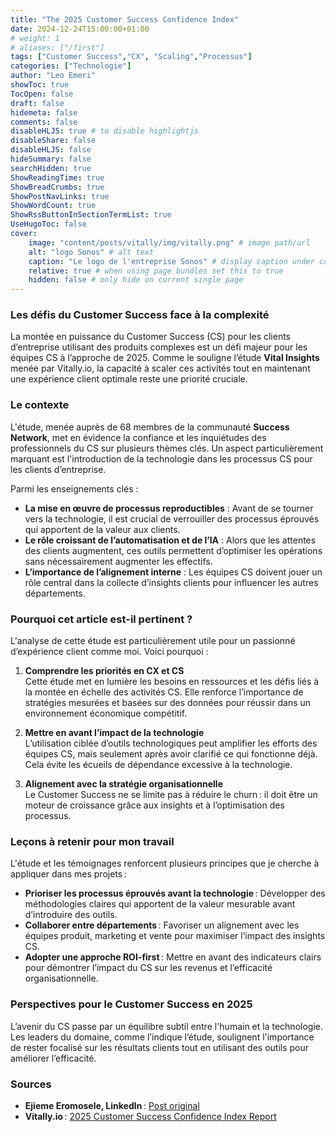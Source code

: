```yaml
---
title: "The 2025 Customer Success Confidence Index"
date: 2024-12-24T15:00:00+01:00
# weight: 1
# aliases: ["/first"]
tags: ["Customer Success","CX", "Scaling","Processus"]
categories: ["Technologie"]
author: "Leo Emeri"
showToc: true
TocOpen: false
draft: false
hidemeta: false
comments: false
disableHLJS: true # to disable highlightjs
disableShare: false
disableHLJS: false
hideSummary: false
searchHidden: true
ShowReadingTime: true
ShowBreadCrumbs: true
ShowPostNavLinks: true
ShowWordCount: true
ShowRssButtonInSectionTermList: true
UseHugoToc: false
cover:
    image: "content/posts/vitally/img/vitally.png" # image path/url
    alt: "logo Sonos" # alt text
    caption: "Le logo de l'entreprise Sonos" # display caption under cover
    relative: true # when using page bundles set this to true
    hidden: false # only hide on current single page
---
```

### Les défis du Customer Success face à la complexité
La montée en puissance du Customer Success (CS) pour les clients d’entreprise utilisant des produits complexes est un défi majeur pour les équipes CS à l’approche de 2025. Comme le souligne l’étude **Vital Insights** menée par Vitally.io, la capacité à scaler ces activités tout en maintenant une expérience client optimale reste une priorité cruciale.

### Le contexte
L'étude, menée auprès de 68 membres de la communauté **Success Network**, met en évidence la confiance et les inquiétudes des professionnels du CS sur plusieurs thèmes clés. Un aspect particulièrement marquant est l'introduction de la technologie dans les processus CS pour les clients d’entreprise.

Parmi les enseignements clés :
- **La mise en œuvre de processus reproductibles** : Avant de se tourner vers la technologie, il est crucial de verrouiller des processus éprouvés qui apportent de la valeur aux clients.
- **Le rôle croissant de l’automatisation et de l’IA** : Alors que les attentes des clients augmentent, ces outils permettent d’optimiser les opérations sans nécessairement augmenter les effectifs.
- **L’importance de l’alignement interne** : Les équipes CS doivent jouer un rôle central dans la collecte d’insights clients pour influencer les autres départements.

### Pourquoi cet article est-il pertinent ?
L'analyse de cette étude est particulièrement utile pour un passionné d’expérience client comme moi. Voici pourquoi :

1. **Comprendre les priorités en CX et CS**  
   Cette étude met en lumière les besoins en ressources et les défis liés à la montée en échelle des activités CS. Elle renforce l’importance de stratégies mesurées et basées sur des données pour réussir dans un environnement économique compétitif.

2. **Mettre en avant l’impact de la technologie**  
   L’utilisation ciblée d’outils technologiques peut amplifier les efforts des équipes CS, mais seulement après avoir clarifié ce qui fonctionne déjà. Cela évite les écueils de dépendance excessive à la technologie.

3. **Alignement avec la stratégie organisationnelle**  
   Le Customer Success ne se limite pas à réduire le churn : il doit être un moteur de croissance grâce aux insights et à l’optimisation des processus.

### Leçons à retenir pour mon travail
L'étude et les témoignages renforcent plusieurs principes que je cherche à appliquer dans mes projets :

- **Prioriser les processus éprouvés avant la technologie** : Développer des méthodologies claires qui apportent de la valeur mesurable avant d’introduire des outils.
- **Collaborer entre départements** : Favoriser un alignement avec les équipes produit, marketing et vente pour maximiser l’impact des insights CS.
- **Adopter une approche ROI-first** : Mettre en avant des indicateurs clairs pour démontrer l’impact du CS sur les revenus et l’efficacité organisationnelle.

### Perspectives pour le Customer Success en 2025
L’avenir du CS passe par un équilibre subtil entre l'humain et la technologie. Les leaders du domaine, comme l’indique l’étude, soulignent l'importance de rester focalisé sur les résultats clients tout en utilisant des outils pour améliorer l’efficacité.

### Sources
- **Ejieme Eromosele, LinkedIn** : [Post original](https://www.linkedin.com/posts/ejieme_vitallysuccessnetwork-activity-7275506040228458497-NK_b?utm_source=share&utm_medium=member_desktop)
- **Vitally.io** : [2025 Customer Success Confidence Index Report](https://www.vitally.io/vital-insights-02-confidence-index-report)